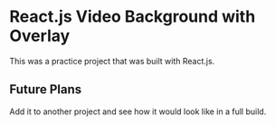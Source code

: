 # React.js Video Background with Overlay
This was a practice project that was built with React.js.


## Future Plans

Add it to another project and see how it would look like in a full build.

